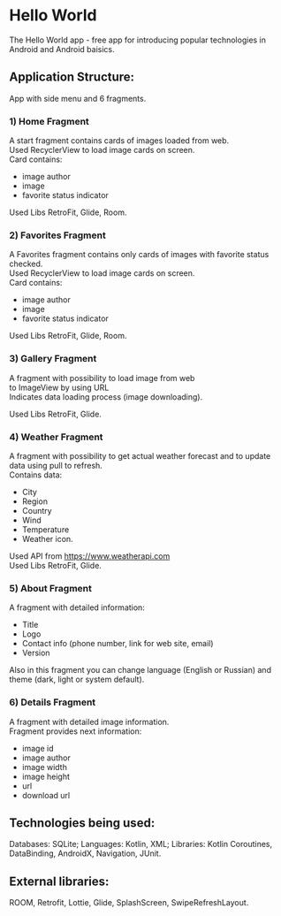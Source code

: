 # Hello World
The Hello World app - free app for introducing popular technologies in Android and Android baisics.
## Application Structure:
App with side menu and 6 fragments.
### 1) Home Fragment
A start fragment contains cards of images loaded from web.</br>
Used RecyclerView to load image cards on screen.</br>
Card contains:
- image author
- image
- favorite status indicator

Used Libs RetroFit, Glide, Room.

### 2) Favorites Fragment
A Favorites fragment contains only  cards of images with favorite status checked.</br>
Used RecyclerView to load image cards on screen.</br>
Card contains:
- image author
- image
- favorite status indicator

Used Libs RetroFit, Glide, Room.

### 3) Gallery Fragment
A fragment with possibility to load image from web</br>
to ImageView by using URL</br>
Indicates data loading process (image downloading).

Used Libs RetroFit, Glide.

### 4) Weather Fragment
A fragment with possibility to get actual weather forecast and to update data using pull to refresh.</br>
Contains data:
- City
- Region
- Country
- Wind
- Temperature
- Weather icon.

Used API from  https://www.weatherapi.com</br>
Used Libs RetroFit, Glide.

### 5) About Fragment
A fragment with detailed information:</br>
- Title
- Logo
- Contact info (phone number, link for web site, email)
- Version

  
Also in this fragment you can change language (English or Russian) and theme (dark, light or system default).

### 6) Details Fragment
A fragment with detailed image information.</br>
Fragment provides next information:
- image id
- image author
- image width
- image height
- url
- download url

## Technologies being used:
Databases: SQLite;
Languages: Kotlin, XML;
Libraries: Kotlin Coroutines, DataBinding, AndroidX, Navigation, JUnit.
## External libraries: 
ROOM, Retrofit, Lottie, Glide, SplashScreen, SwipeRefreshLayout.
